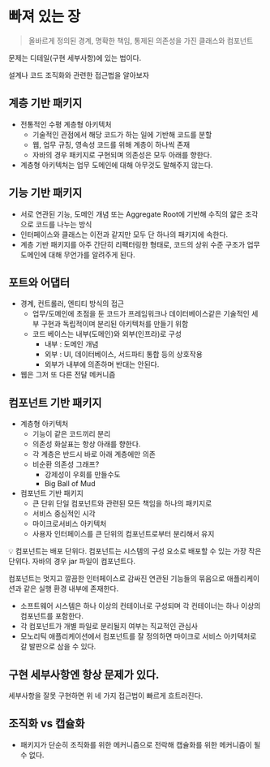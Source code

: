 # 빠져 있는 장

> 올바르게 정의된 경계, 명확한 책임, 통제된 의존성을 가진 클래스와 컴포넌트

문제는 디테일(구현 세부사항)에 있는 법이다.

설계나 코드 조직화와 관련한 접근법을 알아보자

## 계층 기반 패키지

- 전통적인 수평 계층형 아키텍처
  - 기술적인 관점에서 해당 코드가 하는 일에 기반해 코드를 분할
  - 웹, 업무 규칭, 영속성 코드를 위해 계층이 하나씩 존재
  - 자바의 경우 패키지로 구현되며 의존성은 모두 아래를 향한다.
- 계층형 아키텍처는 업무 도메인에 대해 아무것도 말해주지 않는다.

## 기능 기반 패키지

- 서로 연관된 기능, 도메인 개념 또는 Aggregate Root에 기반해 수직의 얇은 조각으로 코드를 나누는 방식
- 인터페이스와 클래스는 이전과 같지만 모두 단 하나의 패키지에 속한다.
- 계층 기반 패키지를 아주 간단히 리팩터링한 형태로, 코드의 상위 수준 구조가 업무 도메인에 대해 무언가를 알려주게 된다.

## 포트와 어댑터

- 경계, 컨트롤러, 엔티티 방식의 접근
  - 업무/도메인에 초점을 둔 코드가 프레임워크나 데이터베이스같은 기술적인 세부 구현과 독립적이며 분리된 아키텍처를 만들기 위함
  - 코드 베이스는 내부(도메인)와 외부(인프라)로 구성
    - 내부 : 도메인 개념
    - 외부 : UI, 데이터베이스, 서드파티 통합 등의 상호작용
    - 외부가 내부에 의존하며 반대는 안된다.
- 웹은 그저 또 다른 전달 메커니즘

## 컴포넌트 기반 패키지

- 계층형 아키텍처
  - 기능이 같은 코드끼리 분리
  - 의존성 화살표는 항상 아래를 향한다.
  - 각 계층은 반드시 바로 아래 계층에만 의존
  - 비순환 의존성 그래프?
    - 강제성이 우회를 만들수도
    - Big Ball of Mud
- 컴포넌트 기반 패키지
  - 큰 단위 단일 컴포넌트와 관련된 모든 책임을 하나의 패키지로
  - 서비스 중심적인 시각
  - 마이크로서비스 아키텍처
  - 사용자 인터페이스를 큰 단위의 컴포넌트로부터 분리해서 유지

<aside>
💡 컴포넌트는 배포 단위다. 컴포넌트는 시스템의 구성 요소로 배포할 수 있는 가장 작은 단위다.
자바의 경우 jar 파일이 컴포넌트다.

컴포넌트는 멋지고 깔끔한 인터페이스로 감싸진 연관된 기능들의 묶음으로 애플리케이션과 같은 실행 환경 내부에 존재한다.

</aside>

- 소프트웨어 시스템은 하나 이상의 컨테이너로 구성되며 각 컨테이너는 하나 이상의 컴포넌트를 포함한다.
- 각 컴포넌트가 개별 파일로 분리될지 여부는 직교적인 관심사
- 모노리틱 애플리케이션에서 컴포넌트를 잘 정의하면 마이크로 서비스 아키텍처로 갈 발판으로 삼을 수 있다.

## 구현 세부사항엔 항상 문제가 있다.

세부사항을 잘못 구현하면 위 네 가지 접근법이 빠르게 흐트러진다.

## 조직화 vs 캡슐화

- 패키지가 단순히 조직화를 위한 메커니즘으로 전락해 캡슐화를 위한 메커니즘이 될수 없다.
